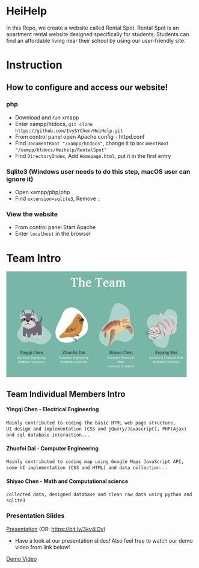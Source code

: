 # HeiHelp
In this Repo, we create a website called Rental Spot. Rental Spot is an apartment rental website designed specifically for students. Students can find an affordable living near their school by using our user-friendly site.

# Instruction
## How to configure and access our website!

### php
* Download and run xmapp
* Enter xampp/htdocs, `git clone https://github.com/IvySYChen/HeiHelp.git`
* From control panel open Apache config - httpd.conf
* Find `DocumentRoot "/xampp/htdocs"`, change it to `DocumentRoot "/xampp/htdocs/Heihelp/RentalSpot"`
* Find `DirectoryIndex`, Add `Homepage.html`, put it in the first entry

### Sqlite3 (Windows user needs to do this step, macOS user can ignore it)
* Open xampp/php/php
* Find `extension=sqlite3`, Remove `;`

### View the website

* From control panel Start Apache
* Enter `localhost` in the browser


# Team Intro

<img src="Image/team_image.png" title="teamimage" width="480" height="280">

## Team Individual Members Intro

#### Yingqi Chen - Electrical Engineering 
    Mainly contributed to coding the basic HTML web page structure, 
    UI design and implementation (CSS and jQuery/Javascript), PHP(Ajax) 
    and sql database interaction...
    
#### Zhuofei Dai - Computer Engineering 
    Mainly contributed to coding map using Google Maps JavaScript API,
    some UI implementation (CSS and HTML) and data collection...
    
#### Shiyao Chen - Math and Computational science
    collected data, designed database and clean raw data using python and sqlite3
    
### Presentation Slides

[Presentation](https://www.canva.com/design/DAEDhItiD6U/R65MPDLtxYgViAdzMACU5Q/view?website#2)
(OR: https://bit.ly/3kv4iOv)

- Have a look at our presentation slides! Also feel free to watch our demo video from link below!

[Demo Video](https://drive.google.com/file/d/1tXHp89IRK2K5qBDxNXhg4i_Wb_Fafnao/view)

